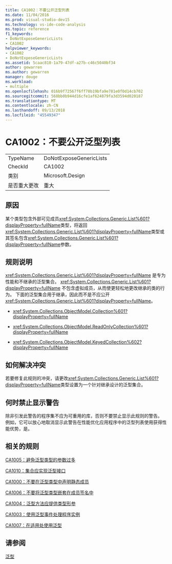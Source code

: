 ```yaml
---
title: CA1002：不要公开泛型列表
ms.date: 11/04/2016
ms.prod: visual-studio-dev15
ms.technology: vs-ide-code-analysis
ms.topic: reference
f1_keywords:
- DoNotExposeGenericLists
- CA1002
helpviewer_keywords:
- CA1002
- DoNotExposeGenericLists
ms.assetid: 5caac810-1a79-47df-a27b-c46c5040bf34
author: gewarren
ms.author: gewarren
manager: douge
ms.workload:
- multiple
ms.openlocfilehash: 016b9f72567f6ff70b19bfa9e781e0f0d14cb702
ms.sourcegitcommit: 568bb0b944d16cfe1af624879fa3d3594d020187
ms.translationtype: MT
ms.contentlocale: zh-CN
ms.lasthandoff: 09/13/2018
ms.locfileid: "45549347"
---
```

# <a name="ca1002-do-not-expose-generic-lists"></a>CA1002：不要公开泛型列表
|||
|-|-|
|TypeName|DoNotExposeGenericLists|
|CheckId|CA1002|
|类别|Microsoft.Design|
|是否重大更改|重大|

## <a name="cause"></a>原因
 某个类型包含外部可见成员<xref:System.Collections.Generic.List%601?displayProperty=fullName>类型，将返回<xref:System.Collections.Generic.List%601?displayProperty=fullName>类型或其签名包含<xref:System.Collections.Generic.List%601?displayProperty=fullName>参数。

## <a name="rule-description"></a>规则说明
 <xref:System.Collections.Generic.List%601?displayProperty=fullName> 是专为性能和不继承的泛型集合。 <xref:System.Collections.Generic.List%601?displayProperty=fullName> 不包含虚拟成员，从而使更轻松地更改继承的类的行为。 下面的泛型集合用于继承，因此而不是不应公开<xref:System.Collections.Generic.List%601?displayProperty=fullName>。

- <xref:System.Collections.ObjectModel.Collection%601?displayProperty=fullName>

- <xref:System.Collections.ObjectModel.ReadOnlyCollection%601?displayProperty=fullName>

- <xref:System.Collections.ObjectModel.KeyedCollection%602?displayProperty=fullName>

## <a name="how-to-fix-violations"></a>如何解决冲突
 若要修复此规则的冲突，请更改<xref:System.Collections.Generic.List%601?displayProperty=fullName>类型设置为一个针对继承设计的泛型集合。

## <a name="when-to-suppress-warnings"></a>何时禁止显示警告
 除非引发此警告的程序集不应为可重用的库，否则不要禁止显示此规则的警告。 例如，它可以放心地取消显示此警告在性能优化应用程序中的泛型列表使用获得性能优势，是。

## <a name="related-rules"></a>相关的规则
 [CA1005：避免泛型类型的参数过多](../code-quality/ca1005-avoid-excessive-parameters-on-generic-types.md)

 [CA1010：集合应实现泛型接口](../code-quality/ca1010-collections-should-implement-generic-interface.md)

 [CA1000：不要在泛型类型中声明静态成员](../code-quality/ca1000-do-not-declare-static-members-on-generic-types.md)

 [CA1006：不要将泛型类型嵌套在成员签名中](../code-quality/ca1006-do-not-nest-generic-types-in-member-signatures.md)

 [CA1004：泛型方法应提供类型形参](../code-quality/ca1004-generic-methods-should-provide-type-parameter.md)

 [CA1003：使用泛型事件处理程序实例](../code-quality/ca1003-use-generic-event-handler-instances.md)

 [CA1007：在适用处使用泛型](../code-quality/ca1007-use-generics-where-appropriate.md)

## <a name="see-also"></a>请参阅
 [泛型](/dotnet/csharp/programming-guide/generics/index)